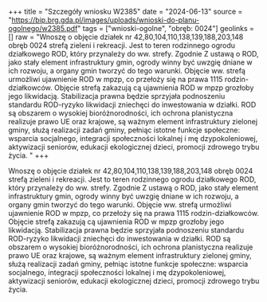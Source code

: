 +++
title = "Szczegóły wniosku W2385"
date = "2024-06-13"
source = "https://bip.brg.gda.pl/images/uploads/wnioski-do-planu-ogolnego/w2385.pdf"
tags = ["wnioski-ogolne", "obręb: 0024"]
geolinks = []
raw = "Wnoszę o objęcie działek nr 42,80,104,110,138,139,188,203,148 obręb 0024 strefą zieleni i rekreacji. Jest to teren rodzinnego ogrodu działkowego ROD, który przynależy do ww. strefy. Zgodnie Z ustawą o ROD, jako stały element infrastruktury gmin, ogrody winny być uwzgię dniane w ich rozwoju, a organy gmin tworzyć do tego warunki. Objęcie ww. strefą urmożliwi ujawnienie ROD w mpzp, co  przełoży się na prawa 1115 rodzin-działkowców. Objęcie strefą zakazują cą ujawnienia ROD w mpzp grozłoby jego likwidacją. Stabilizacja prawna będzie sprzyjała podnoszeniu standardu ROD-ryzyko likwidacji zniechęci do inwestowania w działki. ROD są obszarem o wysokiej bioróżnorodności, ich ochrona planistyczna realizuje prawo UE oraz krajowe, są ważnym element infrastruktury zielonej gminy, służą realizacji zadań gminy, pełniąc istotne funkcje społeczne: wsparcia socjalnego, integracji społeczności lokalnej i mę dzypokoleniowej, aktywizacji seniorów, edukacji ekologicznej dzieci, promocji zdrowego trybu życia. "
+++

Wnoszę o objęcie działek nr 42,80,104,110,138,139,188,203,148 obręb 0024 strefą zieleni i
rekreacji. Jest to teren rodzinnego ogrodu działkowego ROD, który przynależy do ww. strefy. Zgodnie Z
ustawą o ROD, jako stały element infrastruktury gmin, ogrody winny być uwzgię dniane w ich rozwoju, a
organy gmin tworzyć do tego warunki. Objęcie ww. strefą urmożliwi ujawnienie ROD w mpzp, co 
przełoży się na prawa 1115 rodzin-działkowców. Objęcie strefą zakazują cą ujawnienia ROD w mpzp
grozłoby jego likwidacją. Stabilizacja prawna będzie sprzyjała podnoszeniu standardu ROD-ryzyko
likwidacji zniechęci do inwestowania w działki. ROD są obszarem o wysokiej bioróżnorodności, ich
ochrona planistyczna realizuje prawo UE oraz krajowe, są ważnym element infrastruktury zielonej
gminy, służą realizacji zadań gminy, pełniąc istotne funkcje społeczne: wsparcia socjalnego, integracji
społeczności lokalnej i mę dzypokoleniowej, aktywizacji seniorów, edukacji ekologicznej dzieci, promocji
zdrowego trybu życia.



